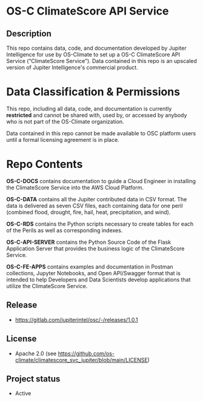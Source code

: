 # OS-C ClimateScore API Service

## Description

This repo contains data, code, and documentation developed by Jupiter Intelligence for use by OS-Climate to set up a OS-C ClimateScore API Service (“ClimateScore Service”). Data contained in this repo is an upscaled version of Jupiter Intelligence's commercial product.

# Data Classification & Permissions
This repo, including all data, code, and documentation is currently **restricted** and cannot be shared with, used by, or accessed by anybody who is not part of the OS-Climate organization.

Data contained in this repo cannot be made available to OSC platform users until a formal licensing agreement is in place.

# Repo Contents
**OS-C-DOCS** contains documentation to guide a Cloud Engineer in installing the ClimateScore Service into the AWS Cloud Platform.

**OS-C-DATA** contains all the Jupiter contributed data in CSV format. The data is delivered as seven CSV files, each containing data for one peril (combined flood, drought, fire, hail, heat, precipitation, and wind).

**OS-C-RDS** contains the Python scripts necessary to create tables for each of the Perils as well as corresponding indexes.

**OS-C-API-SERVER** contains the Python Source Code of the Flask Application Server that provides the business logic of the ClimateScore Service.

**OS-C-FE-APPS** contains examples and documentation in Postman collections, Jupyter Notebooks, and Open API/Swagger format that is intended to help Developers and Data Scientists develop applications that utilize the ClimateScore Service.

## Release 
   - https://gitlab.com/jupiterintel/osc/-/releases/1.0.1 

## License
   - Apache 2.0 (see https://github.com/os-climate/climatescore_svc_jupiter/blob/main/LICENSE)
   
## Project status
   - Active

